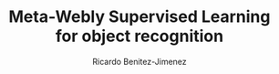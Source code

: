 ---
paperId: 73
author: Ricardo Benitez-Jimenez
publicationauthor: Benitez-Jimenez, R.
title: Meta-Webly Supervised Learning for object recognition
pdf: Poster_Benitez-Jimenez-Ricardo.pdf
poster: --
alt: --
type: Poster
topic: FAT
link: --
conference: neurips
year: 2019
tags: neurips-2019
location: Vancouver, Canada
---